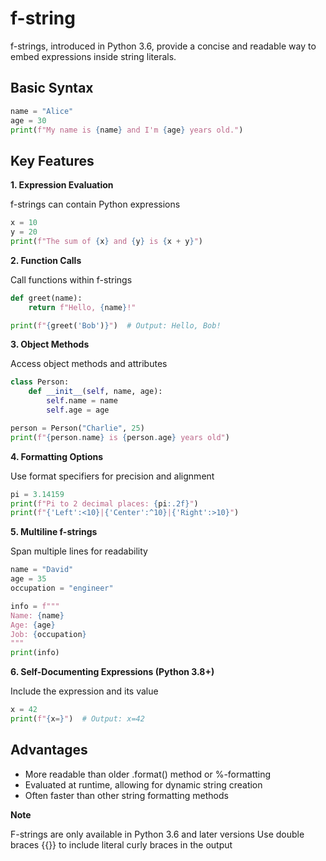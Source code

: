 # f-string

f-strings, introduced in Python 3.6, provide a concise and readable way to embed expressions inside string literals.

## Basic Syntax

```python
name = "Alice"
age = 30
print(f"My name is {name} and I'm {age} years old.")
```

## Key Features

**1. Expression Evaluation**

f-strings can contain Python expressions

```python
x = 10
y = 20
print(f"The sum of {x} and {y} is {x + y}")
```

**2. Function Calls**

Call functions within f-strings

```python
def greet(name):
    return f"Hello, {name}!"

print(f"{greet('Bob')}")  # Output: Hello, Bob!
```

**3. Object Methods**

Access object methods and attributes

```python
class Person:
    def __init__(self, name, age):
        self.name = name
        self.age = age

person = Person("Charlie", 25)
print(f"{person.name} is {person.age} years old")
```

**4. Formatting Options**

Use format specifiers for precision and alignment

```python
pi = 3.14159
print(f"Pi to 2 decimal places: {pi:.2f}")
print(f"{'Left':<10}|{'Center':^10}|{'Right':>10}")
```

**5. Multiline f-strings**

Span multiple lines for readability

```python
name = "David"
age = 35
occupation = "engineer"

info = f"""
Name: {name}
Age: {age}
Job: {occupation}
"""
print(info)
```

**6. Self-Documenting Expressions (Python 3.8+)**

Include the expression and its value

```python
x = 42
print(f"{x=}")  # Output: x=42
```

## Advantages

- More readable than older .format() method or %-formatting
- Evaluated at runtime, allowing for dynamic string creation
- Often faster than other string formatting methods

**Note**

F-strings are only available in Python 3.6 and later versions
Use double braces {{}} to include literal curly braces in the output